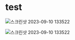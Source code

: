 # test
![스크린샷 2023-09-10 133522](https://github.com/alimhanhan/test/assets/102565567/ca8ec74b-aef7-43aa-8f5d-4e6963b13a34)


![스크린샷 2023-09-10 133522](https://github.com/alimhanhan/test/assets/102565567/ca8ec74b-aef7-43aa-8f5d-4e6963b13a34)
